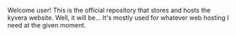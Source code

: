 Welcome user! This is the official repository that stores and hosts the kyvera website. 
Well, it will be... It's mostly used for whatever web hosting I need at the given moment.
